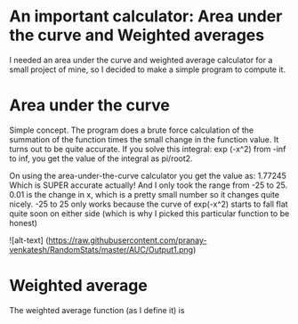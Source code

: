 # An important calculator: Area under the curve and Weighted averages

I needed an area under the curve and weighted average calculator for a small project of mine, so I decided to make a simple program to compute it.


# Area under the curve

Simple concept. The program does a brute force calculation of the summation of the function times the small change in the function value. It turns out to be quite accurate.
If you solve this integral: exp (-x^2) from -inf to inf, you get the value of the integral as pi/root2.

On using the area-under-the-curve calculator you get the value as: 1.77245 Which is SUPER accurate actually! And I only took the range from -25 to 25. 0.01 is the change in x, which is a pretty small number so it changes quite nicely. -25 to 25 only works because the curve of exp(-x^2) starts to fall flat quite soon on either side (which is why I picked this particular function to be honest)

![alt-text] (https://raw.githubusercontent.com/pranay-venkatesh/RandomStats/master/AUC/Output1.png)



# Weighted average

The weighted average function (as I define it) is 
